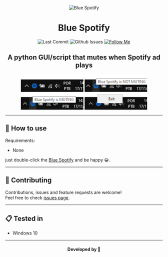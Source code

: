 <div align="center">
  <p>
    <img alt="Blue Spotify" src="https://raw.githubusercontent.com/abacaxiguy/blue_spotify/master/icon.ico" height="60px"/>
  </p>  

  # Blue Spotify

  <p>
    <img alt="Last Commit" src="https://img.shields.io/github/last-commit/abacaxiguy/blue_spotify" />
    <img alt="Github Issues" src="https://img.shields.io/github/issues/abacaxiguy/blue_spotify" />
    <a href="https://github.com/abacaxiguy" target="_blank"><img alt="Follow Me" src="https://img.shields.io/github/followers/abacaxiguy.svg?style=social&label=Follow&maxAge=2592000" /></a>
  </p>

  <h2>A python GUI/script that mutes when Spotify ad plays</h2>

  <p>
    <img src="./Screenshots/README_Screenshot1.png" width="200"/>
    <img src="./Screenshots/README_Screenshot2.png" width="200"/>
    <img src="./Screenshots/README_Screenshot3.png" width="200"/>
    <img src="./Screenshots/README_Screenshot4.png" width="200"/>
  </p>
  
</div>

***

## 🤔 How to use

Requirements:

-   None

just double-click the [Blue Spotify](/Blue%20Spotify.exe) and be happy 😀.

---


## 🤝 Contributing

Contributions, issues and feature requests are welcome!<br />Feel free to check [issues page](https://github.com/abacaxiguy/blue_spotify/issues).

---

## 📋 Tested in

- Windows 10

***
<h4  align="center">Developed by 🍍</h4>
